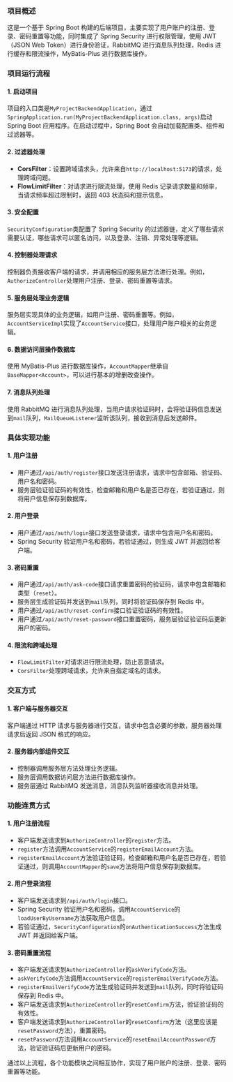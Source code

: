 ### 项目概述

这是一个基于 Spring Boot 构建的后端项目，主要实现了用户账户的注册、登录、密码重置等功能，同时集成了 Spring Security 进行权限管理，使用 JWT（JSON Web Token）进行身份验证，RabbitMQ 进行消息队列处理，Redis 进行缓存和限流操作，MyBatis-Plus 进行数据库操作。

### 项目运行流程

#### 1. 启动项目

项目的入口类是`MyProjectBackendApplication`，通过`SpringApplication.run(MyProjectBackendApplication.class, args)`启动 Spring Boot 应用程序。在启动过程中，Spring Boot 会自动加载配置类、组件和过滤器等。

#### 2. 过滤器处理

- **CorsFilter**：设置跨域请求头，允许来自`http://localhost:5173`的请求，处理跨域问题。
- **FlowLimitFilter**：对请求进行限流处理，使用 Redis 记录请求数量和频率，当请求频率超过限制时，返回 403 状态码和提示信息。

#### 3. 安全配置

`SecurityConfiguration`类配置了 Spring Security 的过滤器链，定义了哪些请求需要认证，哪些请求可以匿名访问，以及登录、注销、异常处理等逻辑。

#### 4. 控制器处理请求

控制器负责接收客户端的请求，并调用相应的服务层方法进行处理。例如，`AuthorizeController`处理用户注册、登录、密码重置等请求。

#### 5. 服务层处理业务逻辑

服务层实现具体的业务逻辑，如用户注册、密码重置等。例如，`AccountServiceImpl`实现了`AccountService`接口，处理用户账户相关的业务逻辑。

#### 6. 数据访问层操作数据库

使用 MyBatis-Plus 进行数据库操作，`AccountMapper`继承自`BaseMapper<Account>`，可以进行基本的增删改查操作。

#### 7. 消息队列处理

使用 RabbitMQ 进行消息队列处理，当用户请求验证码时，会将验证码信息发送到`mail`队列，`MailQueueListener`监听该队列，接收到消息后发送邮件。

### 具体实现功能

#### 1. 用户注册

- 用户通过`/api/auth/register`接口发送注册请求，请求中包含邮箱、验证码、用户名和密码。
- 服务层验证验证码的有效性，检查邮箱和用户名是否已存在，若验证通过，则将用户信息保存到数据库。

#### 2. 用户登录

- 用户通过`/api/auth/login`接口发送登录请求，请求中包含用户名和密码。
- Spring Security 验证用户名和密码，若验证通过，则生成 JWT 并返回给客户端。

#### 3. 密码重置

- 用户通过`/api/auth/ask-code`接口请求重置密码的验证码，请求中包含邮箱和类型（`reset`）。
- 服务层生成验证码并发送到`mail`队列，同时将验证码保存到 Redis 中。
- 用户通过`/api/auth/reset-confirm`接口验证验证码的有效性。
- 用户通过`/api/auth/reset-password`接口重置密码，服务层验证验证码后更新用户的密码。

#### 4. 限流和跨域处理

- `FlowLimitFilter`对请求进行限流处理，防止恶意请求。
- `CorsFilter`处理跨域请求，允许来自指定域名的请求。

### 交互方式

#### 1. 客户端与服务器交互

客户端通过 HTTP 请求与服务器进行交互，请求中包含必要的参数，服务器处理请求后返回 JSON 格式的响应。

#### 2. 服务器内部组件交互

- 控制器调用服务层方法处理业务逻辑。
- 服务层调用数据访问层方法进行数据库操作。
- 服务层通过 RabbitMQ 发送消息，消息队列监听器接收消息并处理。

### 功能连贯方式

#### 1. 用户注册流程

- 客户端发送请求到`AuthorizeController`的`register`方法。
- `register`方法调用`AccountService`的`registerEmailAccount`方法。
- `registerEmailAccount`方法验证验证码，检查邮箱和用户名是否已存在，若验证通过，则调用`AccountMapper`的`save`方法将用户信息保存到数据库。

#### 2. 用户登录流程

- 客户端发送请求到`/api/auth/login`接口。
- Spring Security 验证用户名和密码，调用`AccountService`的`loadUserByUsername`方法获取用户信息。
- 若验证通过，`SecurityConfiguration`的`onAuthenticationSuccess`方法生成 JWT 并返回给客户端。

#### 3. 密码重置流程

- 客户端发送请求到`AuthorizeController`的`askVerifyCode`方法。
- `askVerifyCode`方法调用`AccountService`的`registerEmailVerifyCode`方法。
- `registerEmailVerifyCode`方法生成验证码并发送到`mail`队列，同时将验证码保存到 Redis 中。
- 客户端发送请求到`AuthorizeController`的`resetConfirm`方法，验证验证码的有效性。
- 客户端发送请求到`AuthorizeController`的`resetConfirm`方法（这里应该是`resetPassword`方法），重置密码。
- `resetPassword`方法调用`AccountService`的`resetEmailAccountPassword`方法，验证验证码后更新用户的密码。

通过以上流程，各个功能模块之间相互协作，实现了用户账户的注册、登录、密码重置等功能。
